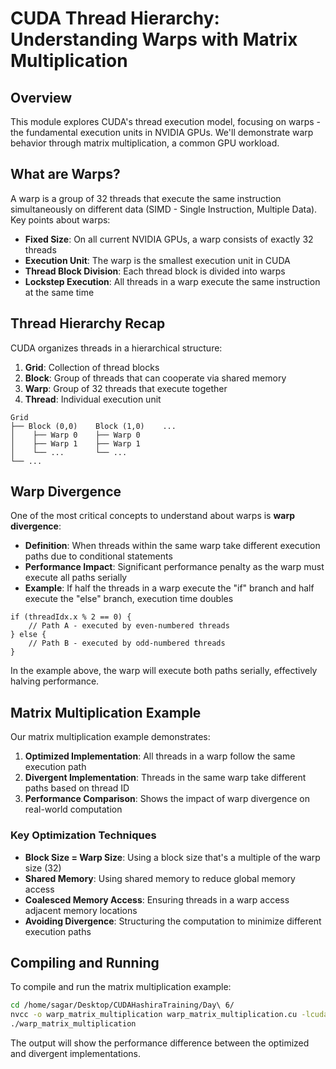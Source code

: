 # CUDA Thread Hierarchy: Understanding Warps with Matrix Multiplication

## Overview
This module explores CUDA's thread execution model, focusing on warps - the fundamental execution units in NVIDIA GPUs. We'll demonstrate warp behavior through matrix multiplication, a common GPU workload.

## What are Warps?

A warp is a group of 32 threads that execute the same instruction simultaneously on different data (SIMD - Single Instruction, Multiple Data). Key points about warps:

- **Fixed Size**: On all current NVIDIA GPUs, a warp consists of exactly 32 threads
- **Execution Unit**: The warp is the smallest execution unit in CUDA
- **Thread Block Division**: Each thread block is divided into warps
- **Lockstep Execution**: All threads in a warp execute the same instruction at the same time

## Thread Hierarchy Recap

CUDA organizes threads in a hierarchical structure:
1. **Grid**: Collection of thread blocks
2. **Block**: Group of threads that can cooperate via shared memory
3. **Warp**: Group of 32 threads that execute together
4. **Thread**: Individual execution unit

```
Grid
├── Block (0,0)    Block (1,0)    ...
│    ├── Warp 0    ├── Warp 0
│    ├── Warp 1    ├── Warp 1
│    └── ...       └── ...
└── ...
```

## Warp Divergence

One of the most critical concepts to understand about warps is **warp divergence**:

- **Definition**: When threads within the same warp take different execution paths due to conditional statements
- **Performance Impact**: Significant performance penalty as the warp must execute all paths serially
- **Example**: If half the threads in a warp execute the "if" branch and half execute the "else" branch, execution time doubles

```cuda
if (threadIdx.x % 2 == 0) {
    // Path A - executed by even-numbered threads
} else {
    // Path B - executed by odd-numbered threads
}
```

In the example above, the warp will execute both paths serially, effectively halving performance.

## Matrix Multiplication Example

Our matrix multiplication example demonstrates:

1. **Optimized Implementation**: All threads in a warp follow the same execution path
2. **Divergent Implementation**: Threads in the same warp take different paths based on thread ID
3. **Performance Comparison**: Shows the impact of warp divergence on real-world computation

### Key Optimization Techniques

- **Block Size = Warp Size**: Using a block size that's a multiple of the warp size (32)
- **Shared Memory**: Using shared memory to reduce global memory access
- **Coalesced Memory Access**: Ensuring threads in a warp access adjacent memory locations
- **Avoiding Divergence**: Structuring the computation to minimize different execution paths

## Compiling and Running

To compile and run the matrix multiplication example:

```bash
cd /home/sagar/Desktop/CUDAHashiraTraining/Day\ 6/
nvcc -o warp_matrix_multiplication warp_matrix_multiplication.cu -lcudart
./warp_matrix_multiplication
```

The output will show the performance difference between the optimized and divergent implementations.
